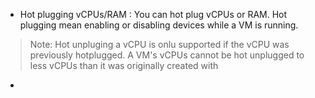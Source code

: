 - Hot plugging vCPUs/RAM : You can hot plug vCPUs or RAM. Hot plugging mean enabling or disabling devices while a VM is running.

> Note: Hot unpluging a vCPU is onlu supported if the vCPU was previously hotplugged. A VM's vCPUs cannot be hot unplugged to less vCPUs than it was originally created with

-
